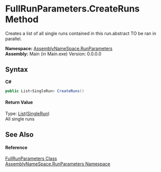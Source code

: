 # FullRunParameters.CreateRuns Method 
 

Creates a list of all single runs contained in this run.abstract TO be ran in parallel.

**Namespace:**&nbsp;<a href="4763cf1c-e4af-43c5-78fe-6f03f6e2281f">AssemblyNameSpace.RunParameters</a><br />**Assembly:**&nbsp;Main (in Main.exe) Version: 0.0.0.0

## Syntax

**C#**<br />
``` C#
public List<SingleRun> CreateRuns()
```


#### Return Value
Type: <a href="http://msdn2.microsoft.com/en-us/library/6sh2ey19" target="_blank">List</a>(<a href="af5c52aa-e355-ecee-14fb-728210fd89c2">SingleRun</a>)<br />All single runs

## See Also


#### Reference
<a href="f2583f92-6d48-57aa-74d4-e42cc4a80790">FullRunParameters Class</a><br /><a href="4763cf1c-e4af-43c5-78fe-6f03f6e2281f">AssemblyNameSpace.RunParameters Namespace</a><br />